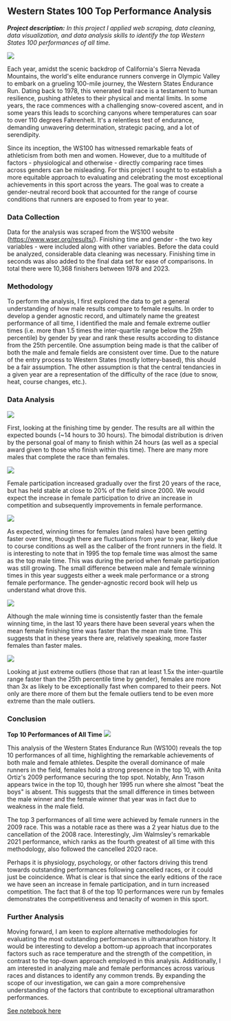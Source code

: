 ## Western States 100 Top Performance Analysis

_**Project description:** In this project I applied web scraping, data cleaning, data visualization, and data analysis skills to identify the top Western States 100 performances of all time._ 

<img src="images/wser.jpg?raw=true"/>

Each year, amidst the scenic backdrop of California's Sierra Nevada Mountains, the world's elite endurance runners converge in Olympic Valley to embark on a grueling 100-mile journey, the Western States Endurance Run. Dating back to 1978, this venerated trail race is a testament to human resilience, pushing athletes to their physical and mental limits. In some years, the race commences with a challenging snow-covered ascent, and in some years this leads to scorching canyons where temperatures can soar to over 110 degrees Fahrenheit. It's a relentless test of endurance, demanding unwavering determination, strategic pacing, and a lot of serendipity.

Since its inception, the WS100 has witnessed remarkable feats of athleticism from both men and women. However, due to a multitude of factors - physiological and otherwise - directly comparing race times across genders can be misleading. For this project I sought to to establish a more equitable approach to evaluating and celebrating the most exceptional achievements in this sport across the years. The goal was to create a gender-neutral record book that accounted for the range of course conditions that runners are exposed to from year to year.

### Data Collection ###

Data for the analysis was scraped from the WS100 website (https://www.wser.org/results/). Finishing time and gender - the two key variables - were included along with other variables. Before the data could be analyzed, considerable data cleaning was necessary. Finishing time in seconds was also added to the final data set for ease of comparisons. In total there were 10,368 finishers between 1978 and 2023.

### Methodology ###

To perform the analysis, I first explored the data to get a general understanding of how male results compare to female results. In order to develop a gender agnostic record, and ultimately name the greatest performance of all time, I identified the male and female extreme outlier times (i.e. more than 1.5 times the inter-quartile range below the 25th percentile) by gender by year and rank these results according to distance from the 25th percentile. One assumption being made is that the caliber of both the male and female fields are consistent over time. Due to the nature of the entry process to Western States (mostly lottery-based), this should be a fair assumption. The other assumption is that the central tendancies in a given year are a representation of the difficulty of the race (due to snow, heat, course changes, etc.).

### Data Analysis ###

<img src="images/wser_chart_1.jpg?raw=true"/>

First, looking at the finishing time by gender. The results are all within the expected bounds (~14 hours to 30 hours). The bimodal distribution is driven by the personal goal of many to finish within 24 hours (as well as a special award given to those who finish within this time). There are many more males that complete the race than females. 

<img src="images/wser_chart_2.jpg?raw=true"/>

Female participation increased gradually over the first 20 years of the race, but has held stable at close to 20% of the field since 2000. We would expect the increase in female participation to drive an increase in competition and subsequently improvements in female performance.

<img src="images/wser_chart_3.jpg?raw=true"/>

As expected, winning times for females (and males) have been getting faster over time, though there are fluctuations from year to year, likely due to course conditions as well as the caliber of the front runners in the field. It is interesting to note that in 1995 the top female time was almost the same as the top male time. This was during the period when female participation was still growing. The small difference between male and female winning times in this year suggests either a week male performance or a strong female performance. The gender-agnostic record book will help us understand what drove this.

<img src="images/wser_chart_4.jpg?raw=true"/>

Although the male winning time is consistently faster than the female winning time, in the last 10 years there have been several years when the mean female finishing time was faster than the mean male time. This suggests that in these years there are, relatively speaking, more faster females than faster males.

<img src="images/wser_chart_5.jpg?raw=true"/>

Looking at just extreme outliers (those that ran at least 1.5x the inter-quartile range faster than the 25th percentile time by gender), females are more than 3x as likely to be exceptionally fast when compared to their peers. Not only are there more of them but the female outliers tend to be even more extreme than the male outliers.

### Conclusion ###

**Top 10 Performances of All Time**
<img src="images/wser_chart_6.jpg?raw=true"/>

This analysis of the Western States Endurance Run (WS100) reveals the top 10 performances of all time, highlighting the remarkable achievements of both male and female athletes. Despite the overall dominance of male runners in the field, females hold a strong presence in the top 10, with Anita Ortiz's 2009 performance securing the top spot. Notably, Ann Trason appears twice in the top 10, though her 1995 run where she almost "beat the boys" is absent. This suggests that the small difference in times between the male winner and the female winner that year was in fact due to weakness in the male field.

The top 3 performances of all time were achieved by female runners in the 2009 race. This was a notable race as there was a 2 year hiatus due to the cancellation of the 2008 race. Interestingly, Jim Walmsley's remarkable 2021 performance, which ranks as the fourth greatest of all time with this methodology, also followed the cancelled 2020 race.

Perhaps it is physiology, psychology, or other factors driving this trend towards outstanding performances following cancelled races, or it could just be coincidence. What is clear is that since the early editions of the race we have seen an increase in female participation, and in turn increased competition. The fact that 8 of the top 10 performances were run by females demonstrates the competitiveness and tenacity of women in this sport. 

### Further Analysis ###

Moving forward, I am keen to explore alternative methodologies for evaluating the most outstanding performances in ultramarathon history. It would be interesting to develop a bottom-up approach that incorporates factors such as race temperature and the strength of the competition, in contrast to the top-down approach employed in this analysis. Additionally, I am interested in analyzing male and female performances across various races and distances to identify any common trends. By expanding the scope of our investigation, we can gain a more comprehensive understanding of the factors that contribute to exceptional ultramarathon performances.

[See notebook here](https://colab.research.google.com/drive/1AotVQjIV0ryFQbOi6xlTDERW57BgIKLX?usp=sharing)
